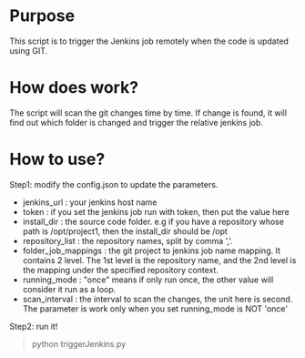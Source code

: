 # Purpose
This script is to trigger the Jenkins job remotely when the code is updated using GIT.

# How does work?
The script will scan the git changes time by time. 
If change is found, it will find out which folder is changed and trigger the relative jenkins job.

# How to use?
Step1: modify the config.json to update the parameters.

* jenkins_url : your jenkins host name
* token : if you set the jenkins job run with token, then put the value here
* install_dir : the source code folder. e.g if you have a repository whose path is /opt/project1, then the install_dir should be /opt
* repository_list : the repository names, split by comma ','.
* folder_job_mappings : the git project to jenkins job name mapping.
  It contains 2 level. The 1st level is the repository name, and the 2nd level is the mapping under the specified repository context.
* running_mode : "once" means if only run once, the other value will consider it run as a loop.
* scan_interval : the interval to scan the changes, the unit here is second. The parameter is work only when you set running_mode is NOT 'once'

Step2: run it!
> python triggerJenkins.py